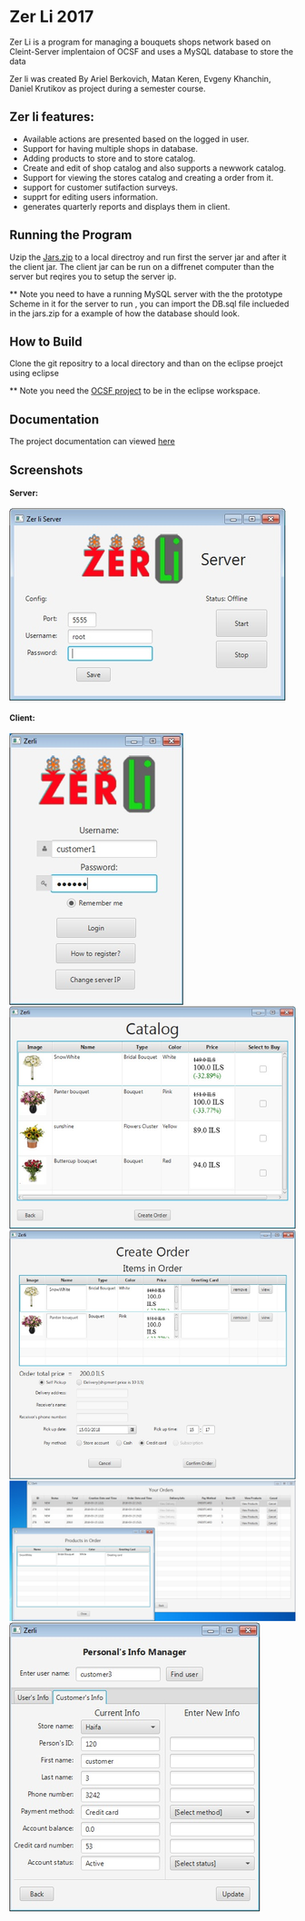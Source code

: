# Zer Li 2017
Zer Li is a program for managing a bouquets shops network based on Cleint-Server implentaion of OCSF and uses a MySQL database to store the data

Zer li was created By Ariel Berkovich, Matan Keren, Evgeny Khanchin, Daniel Krutikov as project during a semester course.

## Zer li features:
* Available actions are presented based on the logged in user.
* Support for having multiple shops in database.
* Adding products to store and to store catalog.
* Create and edit of shop catalog and also supports a newwork catalog.
* Support for viewing the stores catalog and creating a order from it.
* support for customer sutifaction surveys.
* supprt for editing users information.
* generates quarterly reports and displays them in client.

## Running the Program
Uzip the [Jars.zip](https://github.com/XmakerenX/Zer-Li/blob/master/Jars.zip) to a local directroy and run first the server jar and after it the client jar.
The client jar can be run on a diffrenet computer than the server but reqires you to setup the server ip.

** Note you need to have a running MySQL server with the the prototype Scheme in it for the server to run , you can import the DB.sql file inclueded in the jars.zip for a example of how the database should look.

## How to Build
Clone the git repositry to a local directory and than on the eclipse proejct using eclipse 

** Note you need the [OCSF project](https://github.com/XmakerenX/Zer-Li/blob/master/OCSF.zip) to be in the eclipse workspace.

## Documentation
The project documentation can viewed [here](https://rawgit.com/XmakerenX/Zer-Li/master/doc/index.html)

## Screenshots
#### Server:
![server](screenshots/server.jpg)
#### Client:
![client login](screenshots/client.jpg)
![client login](screenshots/catalog.jpg)
![client login](screenshots/order.jpg)
![client login](screenshots/viewOrders.jpg)
![client login](screenshots/viewCustomer.jpg)
